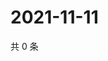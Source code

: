 # 2021-11-11

共 0 条

<!-- BEGIN WEIBO -->
<!-- 最后更新时间 Thu Nov 11 2021 12:18:21 GMT+0800 (China Standard Time) -->

<!-- END WEIBO -->
